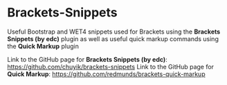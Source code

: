 # Brackets-Snippets
Useful Bootstrap and WET4 snippets used for Brackets using the **Brackets Snippets (by edc)** plugin as well as useful quick markup commands using the **Quick Markup** plugin

Link to the GitHub page for **Brackets Snippets (by edc)**: https://github.com/chuyik/brackets-snippets
Link to the GitHub page for **Quick Markup**: https://github.com/redmunds/brackets-quick-markup